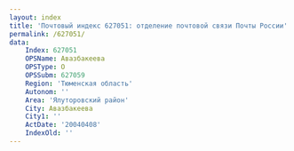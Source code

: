 ```yaml
---
layout: index
title: 'Почтовый индекс 627051: отделение почтовой связи Почты России'
permalink: /627051/
data:
    Index: 627051
    OPSName: Авазбакеева
    OPSType: О
    OPSSubm: 627059
    Region: 'Тюменская область'
    Autonom: ''
    Area: 'Ялуторовский район'
    City: Авазбакеева
    City1: ''
    ActDate: '20040408'
    IndexOld: ''
---
```

